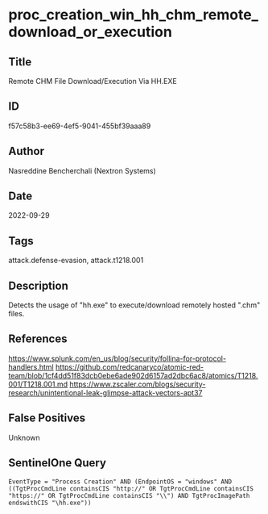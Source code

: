 # proc_creation_win_hh_chm_remote_download_or_execution

## Title
Remote CHM File Download/Execution Via HH.EXE

## ID
f57c58b3-ee69-4ef5-9041-455bf39aaa89

## Author
Nasreddine Bencherchali (Nextron Systems)

## Date
2022-09-29

## Tags
attack.defense-evasion, attack.t1218.001

## Description
Detects the usage of "hh.exe" to execute/download remotely hosted ".chm" files.

## References
https://www.splunk.com/en_us/blog/security/follina-for-protocol-handlers.html
https://github.com/redcanaryco/atomic-red-team/blob/1cf4dd51f83dcb0ebe6ade902d6157ad2dbc6ac8/atomics/T1218.001/T1218.001.md
https://www.zscaler.com/blogs/security-research/unintentional-leak-glimpse-attack-vectors-apt37

## False Positives
Unknown

## SentinelOne Query
```
EventType = "Process Creation" AND (EndpointOS = "windows" AND ((TgtProcCmdLine containsCIS "http://" OR TgtProcCmdLine containsCIS "https://" OR TgtProcCmdLine containsCIS "\\") AND TgtProcImagePath endswithCIS "\hh.exe"))

```